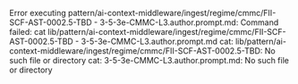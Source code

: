 Error executing pattern/ai-context-middleware/ingest/regime/cmmc/FII-SCF-AST-0002.5-TBD - 3-5-3e-CMMC-L3.author.prompt.md: Command failed: cat lib/pattern/ai-context-middleware/ingest/regime/cmmc/FII-SCF-AST-0002.5-TBD - 3-5-3e-CMMC-L3.author.prompt.md
cat: lib/pattern/ai-context-middleware/ingest/regime/cmmc/FII-SCF-AST-0002.5-TBD: No such file or directory
cat: 3-5-3e-CMMC-L3.author.prompt.md: No such file or directory
